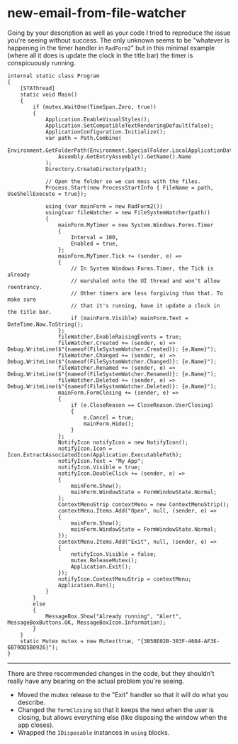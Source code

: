 # new-email-from-file-watcher

Going by your description as well as your code I tried to reproduce the issue you're seeing without success. The only unknown seems to be "whatever is happening in the timer handler in `RadForm2`" but in this minimal example (where all it does is update the clock in the title bar) the timer is conspicuously running.

```
internal static class Program
{
    [STAThread]
    static void Main()
    {
        if (mutex.WaitOne(TimeSpan.Zero, true))
        {
            Application.EnableVisualStyles();
            Application.SetCompatibleTextRenderingDefault(false);
            ApplicationConfiguration.Initialize();
            var path = Path.Combine(
                Environment.GetFolderPath(Environment.SpecialFolder.LocalApplicationData),
                Assembly.GetEntryAssembly().GetName().Name
            );
            Directory.CreateDirectory(path);

            // Open the folder so we can mess with the files.
            Process.Start(new ProcessStartInfo { FileName = path, UseShellExecute = true});

            using (var mainForm = new RadForm2())
            using(var fileWatcher = new FileSystemWatcher(path))
            {
                mainForm.MyTimer = new System.Windows.Forms.Timer
                {
                    Interval = 100,
                    Enabled = true,
                };
                mainForm.MyTimer.Tick += (sender, e) =>
                {
                    // In System Windows Forms.Timer, the Tick is already
                    // marshaled onto the UI thread and won't allow reentrancy.
                    // Other timers are less forgiving than that. To make sure
                    // that it's running, have it update a clock in the title bar.
                    if (mainForm.Visible) mainForm.Text = DateTime.Now.ToString();
                };
                fileWatcher.EnableRaisingEvents = true;
                fileWatcher.Created += (sender, e) => Debug.WriteLine($"{nameof(FileSystemWatcher.Created)}: {e.Name}");
                fileWatcher.Changed += (sender, e) => Debug.WriteLine($"{nameof(FileSystemWatcher.Changed)}: {e.Name}");
                fileWatcher.Renamed += (sender, e) => Debug.WriteLine($"{nameof(FileSystemWatcher.Renamed)}: {e.Name}");
                fileWatcher.Deleted += (sender, e) => Debug.WriteLine($"{nameof(FileSystemWatcher.Deleted)}: {e.Name}");
                mainForm.FormClosing += (sender, e) =>
                {
                    if (e.CloseReason == CloseReason.UserClosing)
                    {
                        e.Cancel = true;
                        mainForm.Hide();
                    }
                };
                NotifyIcon notifyIcon = new NotifyIcon();
                notifyIcon.Icon = Icon.ExtractAssociatedIcon(Application.ExecutablePath);
                notifyIcon.Text = "My App";
                notifyIcon.Visible = true;
                notifyIcon.DoubleClick += (sender, e) =>
                {
                    mainForm.Show();
                    mainForm.WindowState = FormWindowState.Normal;
                };
                ContextMenuStrip contextMenu = new ContextMenuStrip();
                contextMenu.Items.Add("Open", null, (sender, e) =>
                {
                    mainForm.Show();
                    mainForm.WindowState = FormWindowState.Normal;
                });
                contextMenu.Items.Add("Exit", null, (sender, e) =>
                {
                    notifyIcon.Visible = false;
                    mutex.ReleaseMutex();
                    Application.Exit();
                });
                notifyIcon.ContextMenuStrip = contextMenu;
                Application.Run();
            }
        }
        else
        {
            MessageBox.Show("Already running", "Alert", MessageBoxButtons.OK, MessageBoxIcon.Information);
        }
    }
    static Mutex mutex = new Mutex(true, "{3B50E02B-383F-4604-AF3E-6B79DD5B0926}");
}
```
___

There are three recommended changes in the code, but they shouldn't really have any bearing on the actual problem you're seeing.

- Moved the mutex release to the "Exit" handler so that it will do what you describe.
- Changed the `formClosing` so that it keeps the `hWnd` when the user is closing, but allows everything else (like disposing the window when the app closes).
- Wrapped the `IDisposable` instances in `using` blocks.